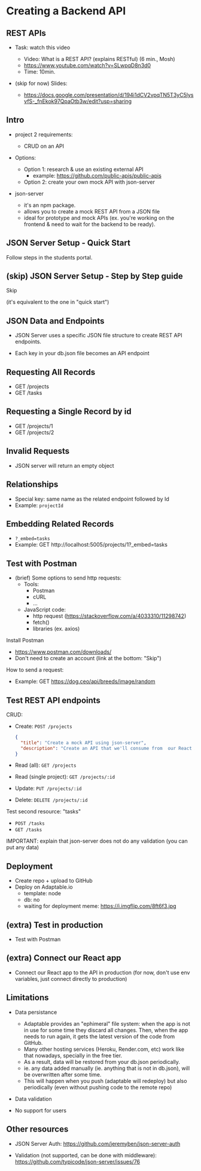 

# Creating a Backend API


<!-- 

Status: ready


@LT: do this with the example we have in the students portal (projects + tasks )

-->







## REST APIs


- Task: watch this video 
  - Video: What is a REST API? (explains RESTful) (6 min., Mosh)
  - https://www.youtube.com/watch?v=SLwpqD8n3d0
  - Time: 10min.


- (skip for now) Slides: 
  <!-- @LT: skip for now (we will see REST in detail in m3) -->
  - https://docs.google.com/presentation/d/194i1dCV2vpqTN5T3yC5lysvfS-_fnEkok97QpaOtb3w/edit?usp=sharing




## Intro

- project 2 requirements: 
  - CRUD on an API

- Options:
  - Option 1: research & use an existing external API
    - example: https://github.com/public-apis/public-apis
  - Option 2: create your own mock API with json-server

- json-server
  - it's an npm package.
  - allows you to create a mock REST API from a JSON file
  - ideal for prototype and mock APIs (ex. you're working on the frontend & need to wait for the backend to be ready).



## JSON Server Setup - Quick Start

Follow steps in the students portal.

<!-- Remember to fork -->


## (skip) JSON Server Setup - Step by Step guide

Skip 

(it's equivalent to the one in "quick start")




## JSON Data and Endpoints

- JSON Server uses a specific JSON file structure to create REST API endpoints.

- Each key in your db.json file becomes an API endpoint


## Requesting All Records

- GET /projects
- GET /tasks


## Requesting a Single Record by id

- GET /projects/1
- GET /projects/2


## Invalid Requests

- JSON server will return an empty object


## Relationships

- Special key: same name as the related endpoint followed by Id
- Example: `projectId`




## Embedding Related Records

- `?_embed=tasks`
- Example: GET http://localhost:5005/projects/1?_embed=tasks




## Test with Postman


- (brief) Some options to send http requests:
  - Tools:
    - Postman
    - cURL
    - ...
  - JavaScript code:
    - http request (https://stackoverflow.com/a/4033310/11298742)
    - fetch()
    - libraries (ex. axios)



Install Postman
  - https://www.postman.com/downloads/
  - Don't need to create an account (link at the bottom: "Skip")


How to send a request:
- Example: GET https://dog.ceo/api/breeds/image/random



## Test REST API endpoints

CRUD:

- Create: `POST /projects`

  ```json
  {
    "title": "Create a mock API using json-server",
    "description": "Create an API that we'll consume from  our React App"
  }
  ```

- Read (all): `GET /projects`

- Read (single project): `GET /projects/:id`

- Update: `PUT /projects/:id`

- Delete: `DELETE /projects/:id`


Test second resource: "tasks"
- `POST /tasks`
- `GET /tasks`



<!-- IMPORTANT -->
<!-- IMPORTANT -->

IMPORTANT: explain that json-server does not do any validation (you can put any data)

<!-- IMPORTANT -->
<!-- IMPORTANT -->



## Deployment

- Create repo + upload to GitHub
- Deploy on Adaptable.io
  - template: node
  - db: no
  - waiting for deployment meme: https://i.imgflip.com/8ft6f3.jpg


## (extra) Test in production

- Test with Postman



## (extra) Connect our React app

- Connect our React app to the API in production
  (for now, don't use env variables, just connect directly to production)


## Limitations

- Data persistance
  - Adaptable provides an "ephimeral" file system: when the app is not in use for some time they discard all changes. Then, when the app needs to run again, it gets the latest version of the code from GitHub.
  - Many other hosting services (Heroku, Render.com, etc) work like that nowadays, specially in the free tier.
  - As a result, data will be restored from your db.json periodically.
  - ie. any data added manually (ie. anything that is not in db.json), will be overwritten after some time.
  - This will happen when you push (adaptable will redeploy) but also periodically (even without pushing code to the remote repo)

  <!--

  These slides may help explain those concepts:
  https://docs.google.com/presentation/d/1IBUEju2Ho2s6X-_XZfvUWdKPCyThYjQbkJfYuR4MLbY/edit?usp=sharing

  -->

- Data validation

- No support for users


<!--

Also: confussion 2 repos etc (to avoid this, do not run in localhost)

-->



## Other resources

- JSON Server Auth: https://github.com/jeremyben/json-server-auth

- Validation (not supported, can be done with middleware): https://github.com/typicode/json-server/issues/76

